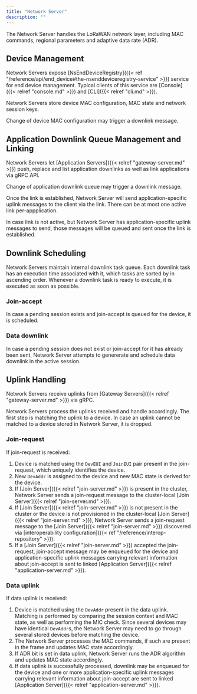 ```yaml
---
title: "Network Server"
description: ""
---
```


The Network Server handles the LoRaWAN network layer, including MAC commands, regional parameters and adaptive data rate (ADR).

<!--more-->

## Device Management

Network Servers expose [NsEndDeviceRegistry]({{< ref "/reference/api/end_device#the-nsenddeviceregistry-service" >}}) service for end device management. Typical clients of this service are [Console]({{< relref "console.md" >}}) and [CLI]({{< relref "cli.md" >}}).

Network Servers store device MAC configuration, MAC state and network session keys.

Change of device MAC configuration may trigger a downlink message.

## Application Downlink Queue Management and Linking

Network Servers let [Application Servers]({{< relref "gateway-server.md" >}}) push, replace and list application downlinks as well as link applications via gRPC API.

Change of application downlink queue may trigger a downlink message.

Once the link is established, Network Server will send application-specific uplink messages to the client via the link. There can be at most one active link per-appplication.

In case link is not active, but Network Server has application-specific uplink messages to send, those messages will be queued and sent once the link is established.

## Downlink Scheduling

Network Servers maintain internal downlink task queue. Each downlink task has an execution time associated with it, which tasks are sorted by in ascending order. Whenever a downlink task is ready to execute, it is executed as soon as possible.

### Join-accept

In case a pending session exists and join-accept is queued for the device, it is scheduled.

### Data downlink

In case a pending session does not exist or join-accept for it has already been sent, Network Server attempts to genererate and schedule data downlink in the active session.

## Uplink Handling

Network Servers receive uplinks from [Gateway Servers]({{< relref "gateway-server.md" >}}) via gRPC.

Network Servers process the uplinks received and handle accordingly. The first step is matching the uplink to a device. In case an uplink cannot be matched to a device stored in Network Server, it is dropped.

### Join-request

If join-request is received:

1. Device is matched using the `DevEUI` and `JoinEUI` pair present in the join-request, which uniquely identifies the device.
2. New `DevAddr` is assigned to the device and new MAC state is derived for the device.
3. If [Join Server]({{< relref "join-server.md" >}}) is present in the cluster, Network Server sends a join-request message to the cluster-local [Join Server]({{< relref "join-server.md" >}}).
4. If [Join Server]({{< relref "join-server.md" >}}) is not present in the cluster or the device is not provisioned in the cluster-local [Join Server]({{< relref "join-server.md" >}}), Network Server sends a join-request message to the [Join Server]({{< relref "join-server.md" >}}) discovered via [interoperability configuration]({{< ref "/reference/interop-repository" >}}).
5. If a [Join Server]({{< relref "join-server.md" >}}) accepted the join-request, join-accept message may be enqueued for the device and application-specific uplink messages carrying relevant information about join-accept is sent to linked [Application Server]({{< relref "application-server.md" >}}).

### Data uplink

If data uplink is received:

1. Device is matched using the `DevAddr` present in the data uplink. Matching is performed by comparing the session context and MAC state, as well as performing the MIC check. Since several devices may have identical `DevAddr`s, the Network Server may need to go through several stored devices before matching the device.
2. The Network Server processes the MAC commands, if such are present in the frame and updates MAC state accordingly.
3. If ADR bit is set in data uplink, Network Server runs the ADR algorithm and updates MAC state accordingly.
4. If data uplink is successfully processed, downlink may be enqueued for the device and one or more application-specific uplink messages carrying relevant information about join-accept are sent to linked [Application Server]({{< relref "application-server.md" >}}).
